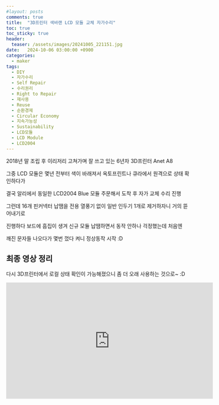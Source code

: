 ```yaml
---
#layout: posts
comments: true
title:  "3D프린터 색바랜 LCD 모듈 교체 자가수리"
toc: true
toc_sticky: true
header:
  teaser: /assets/images/20241005_221151.jpg
date:   2024-10-06 03:00:00 +0900
categories:
  - maker
tags:
  - DIY
  - 자가수리
  - Self Repair
  - 수리권리
  - Right to Repair
  - 재사용
  - Reuse
  - 순환경제
  - Circular Economy
  - 지속가능성
  - Sustainability
  - LCD모듈
  - LCD Module
  - LCD2004
---
```


2018년 말 조립 후 이리저리 고쳐가며 잘 쓰고 있는 6년차 3D프린터 Anet A8

그중 LCD 모듈은 몇년 전부터 색이 바래져서 옥토프린트나 큐라에서 원격으로 상태 확인하다가

결국 알리에서 동일한 LCD2004 Blue 모듈 주문해서 도착 후 자가 교체 수리 진행

그런데 16개 핀커넥터 납땜을 전용 열풍기 없이 일반 인두기 1개로 제거하자니 거의 뜯어내기로

진행하다 보드에 흠집이 생겨 신규 모듈 납땜하면서 동작 안하나 걱정했는데 처음엔

깨진 문자들 나오다가 몇번 껐다 켜니 정상동작 시작 :D

## 최종 영상 정리

다시 3D프린터에서 로컬 상태 확인이 가능해졌으니 좀 더 오래 사용하는 것으로~ :D

<iframe width="560" height="315" src="https://www.youtube-nocookie.com/embed/Eb9J0Vwa6FE" frameborder="0" allow="autoplay; encrypted-media" allowfullscreen></iframe>

